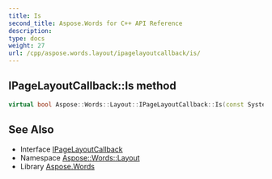 ```yaml
---
title: Is
second_title: Aspose.Words for C++ API Reference
description: 
type: docs
weight: 27
url: /cpp/aspose.words.layout/ipagelayoutcallback/is/
---
```

## IPageLayoutCallback::Is method




```cpp
virtual bool Aspose::Words::Layout::IPageLayoutCallback::Is(const System::TypeInfo &target) const override
```

## See Also

* Interface [IPageLayoutCallback](../)
* Namespace [Aspose::Words::Layout](../../)
* Library [Aspose.Words](../../../)
